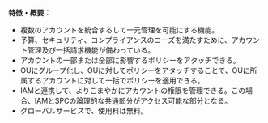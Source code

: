 **特徴・概要：**
- 複数のアカウントを統合するして一元管理を可能にする機能。
- 予算、セキュリティ、コンプライアンスのニーズを満たすために、アカウント管理及び一括請求機能が備わっている。
- アカウントの一部または全部に影響するポリシーをアタッチできる。
- OUにグループ化し、OUに対してポリシーをアタッチすることで、OUに所属するアカウントに対して一括でポリシーを適用できる。
- IAMと連携して、よりこまやかにアカウントの権限を管理できる。この場合、IAMとSPCの論理的な共通部分がアクセス可能な部分となる。
- グローバルサービスで、使用料は無料。